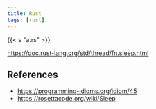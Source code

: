 ```yaml
---
title: Rust
tags: [rust]
---
```


{{< s "a.rs" >}}

<https://doc.rust-lang.org/std/thread/fn.sleep.html>

## References

- <https://programming-idioms.org/idiom/45>
- <https://rosettacode.org/wiki/Sleep>
